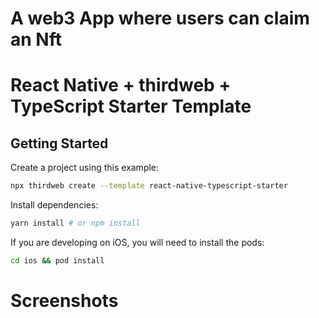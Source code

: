 # A web3 App where  users can claim an Nft 

# React Native + thirdweb + TypeScript Starter Template


## Getting Started

Create a project using this example:

```bash
npx thirdweb create --template react-native-typescript-starter
```

Install dependencies:

```bash
yarn install # or npm install
```

If you are developing on iOS, you will need to install the pods:

```bash
cd ios && pod install
```

# Screenshots
